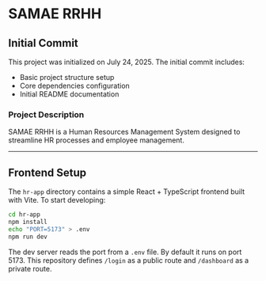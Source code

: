 # SAMAE RRHH

## Initial Commit

This project was initialized on July 24, 2025. The initial commit includes:

- Basic project structure setup
- Core dependencies configuration
- Initial README documentation

### Project Description
SAMAE RRHH is a Human Resources Management System designed to streamline HR processes and employee management.

---

## Frontend Setup

The `hr-app` directory contains a simple React + TypeScript frontend built with Vite.
To start developing:

```bash
cd hr-app
npm install
echo "PORT=5173" > .env
npm run dev
```

The dev server reads the port from a `.env` file. By default it runs on port 5173.
This repository defines `/login` as a public route and `/dashboard` as a private route.

